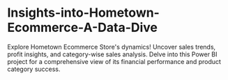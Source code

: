 # Insights-into-Hometown-Ecommerce-A-Data-Dive
Explore Hometown Ecommerce Store's dynamics! Uncover sales trends, profit insights, and category-wise sales analysis. Delve into this Power BI project for a comprehensive view of its financial performance and product category success.
